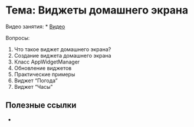 # Тема: Виджеты домашнего экрана

Видео занятия:
	*	[Видео]()

Вопросы:
1.	Что такое виджет домашнего экрана?
2.	Создание виджета домашнего экрана
3.	Класс AppWidgetManager
4.	Обновление виджетов
5.	Практические примеры
1.	Виджет “Погода”
2.	Виджет “Часы”


## Полезные ссылки

* []()

